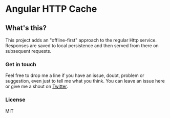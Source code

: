 # Angular HTTP Cache
## What's this?
This project adds an "offline-first" approach to the regular Http service. Responses are saved to local persistence and then served from there on subsequent requests.

### Get in touch

Feel free to drop me a line if you have an issue, doubt, problem or suggestion, even just to tell me what you think. You can leave an issue here or give me a shout on [Twitter](http://twitter.com/davguij).

### License

MIT
